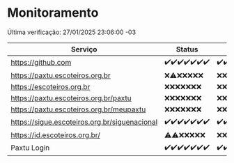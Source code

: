 # Monitoramento

Última verificação: 27/01/2025 23:06:00 -03

|Serviço|Status|Últimas 24h|
|---|---|---|
|https://github.com|<span title="2025-01-21: OK=23">✔️</span><span title="2025-01-22: OK=23">✔️</span><span title="2025-01-23: OK=23">✔️</span><span title="2025-01-24: OK=23">✔️</span><span title="2025-01-25: OK=23">✔️</span><span title="2025-01-26: OK=23">✔️</span><span title="2025-01-27: OK=1">✔️</span>|<span title="26/01/2025 23:08:00 -03 : 200">✔️</span><span title="27/01/2025 00:11:00 -03 : 200">✔️</span><span title="27/01/2025 01:10:00 -03 : 200">✔️</span><span title="27/01/2025 02:08:00 -03 : 200">✔️</span><span title="27/01/2025 03:12:00 -03 : 200">✔️</span><span title="27/01/2025 04:08:00 -03 : 200">✔️</span><span title="27/01/2025 05:12:00 -03 : 200">✔️</span><span title="27/01/2025 06:09:00 -03 : 200">✔️</span><span title="27/01/2025 07:09:00 -03 : 200">✔️</span><span title="27/01/2025 08:07:00 -03 : 200">✔️</span><span title="27/01/2025 09:15:00 -03 : 200">✔️</span><span title="27/01/2025 10:15:00 -03 : 200">✔️</span><span title="27/01/2025 11:08:00 -03 : 200">✔️</span><span title="27/01/2025 12:08:00 -03 : 200">✔️</span><span title="27/01/2025 13:10:00 -03 : 200">✔️</span><span title="27/01/2025 14:07:00 -03 : 200">✔️</span><span title="27/01/2025 15:11:00 -03 : 200">✔️</span><span title="27/01/2025 16:06:00 -03 : 200">✔️</span><span title="27/01/2025 17:09:00 -03 : 200">✔️</span><span title="27/01/2025 18:07:00 -03 : 200">✔️</span><span title="27/01/2025 19:07:00 -03 : 200">✔️</span><span title="27/01/2025 20:07:00 -03 : 200">✔️</span><span title="27/01/2025 21:39:00 -03 : 200">✔️</span><span title="27/01/2025 23:06:00 -03 : 200">✔️</span>|
|https://paxtu.escoteiros.org.br|<span title="2025-01-21: Falhas=23">❌</span><span title="2025-01-22: OK=1, Falhas=22">⚠️</span><span title="2025-01-23: Falhas=23">❌</span><span title="2025-01-24: Falhas=23">❌</span><span title="2025-01-25: Falhas=23">❌</span><span title="2025-01-26: Falhas=23">❌</span><span title="2025-01-27: Falhas=1">❌</span>|<span title="26/01/2025 23:08:00 -03 : 403">❌</span><span title="27/01/2025 00:11:00 -03 : 403">❌</span><span title="27/01/2025 01:10:00 -03 : 403">❌</span><span title="27/01/2025 02:08:00 -03 : 403">❌</span><span title="27/01/2025 03:12:00 -03 : 403">❌</span><span title="27/01/2025 04:08:00 -03 : 403">❌</span><span title="27/01/2025 05:12:00 -03 : 403">❌</span><span title="27/01/2025 06:09:00 -03 : 403">❌</span><span title="27/01/2025 07:09:00 -03 : 403">❌</span><span title="27/01/2025 08:07:00 -03 : 403">❌</span><span title="27/01/2025 09:15:00 -03 : 403">❌</span><span title="27/01/2025 10:15:00 -03 : 403">❌</span><span title="27/01/2025 11:08:00 -03 : 403">❌</span><span title="27/01/2025 12:08:00 -03 : 403">❌</span><span title="27/01/2025 13:10:00 -03 : 403">❌</span><span title="27/01/2025 14:07:00 -03 : 403">❌</span><span title="27/01/2025 15:11:00 -03 : 403">❌</span><span title="27/01/2025 16:06:00 -03 : 403">❌</span><span title="27/01/2025 17:09:00 -03 : 403">❌</span><span title="27/01/2025 18:07:00 -03 : 403">❌</span><span title="27/01/2025 19:07:00 -03 : 403">❌</span><span title="27/01/2025 20:07:00 -03 : 403">❌</span><span title="27/01/2025 21:39:00 -03 : 403">❌</span><span title="27/01/2025 23:06:00 -03 : 403">❌</span>|
|https://escoteiros.org.br|<span title="2025-01-21: Falhas=23">❌</span><span title="2025-01-22: Falhas=23">❌</span><span title="2025-01-23: Falhas=23">❌</span><span title="2025-01-24: Falhas=23">❌</span><span title="2025-01-25: Falhas=23">❌</span><span title="2025-01-26: Falhas=23">❌</span><span title="2025-01-27: Falhas=1">❌</span>|<span title="26/01/2025 23:08:00 -03 : 403">❌</span><span title="27/01/2025 00:11:00 -03 : 403">❌</span><span title="27/01/2025 01:10:00 -03 : 403">❌</span><span title="27/01/2025 02:08:00 -03 : 403">❌</span><span title="27/01/2025 03:12:00 -03 : 403">❌</span><span title="27/01/2025 04:08:00 -03 : 403">❌</span><span title="27/01/2025 05:12:00 -03 : 403">❌</span><span title="27/01/2025 06:09:00 -03 : 403">❌</span><span title="27/01/2025 07:09:00 -03 : 403">❌</span><span title="27/01/2025 08:07:00 -03 : 403">❌</span><span title="27/01/2025 09:15:00 -03 : 403">❌</span><span title="27/01/2025 10:15:00 -03 : 403">❌</span><span title="27/01/2025 11:08:00 -03 : 403">❌</span><span title="27/01/2025 12:08:00 -03 : 403">❌</span><span title="27/01/2025 13:10:00 -03 : 403">❌</span><span title="27/01/2025 14:07:00 -03 : 403">❌</span><span title="27/01/2025 15:11:00 -03 : 403">❌</span><span title="27/01/2025 16:06:00 -03 : 403">❌</span><span title="27/01/2025 17:09:00 -03 : 403">❌</span><span title="27/01/2025 18:07:00 -03 : 403">❌</span><span title="27/01/2025 19:07:00 -03 : 403">❌</span><span title="27/01/2025 20:07:00 -03 : 403">❌</span><span title="27/01/2025 21:39:00 -03 : 403">❌</span><span title="27/01/2025 23:06:00 -03 : 403">❌</span>|
|https://paxtu.escoteiros.org.br/paxtu|<span title="2025-01-21: Falhas=23">❌</span><span title="2025-01-22: Falhas=23">❌</span><span title="2025-01-23: Falhas=23">❌</span><span title="2025-01-24: Falhas=23">❌</span><span title="2025-01-25: Falhas=23">❌</span><span title="2025-01-26: Falhas=23">❌</span><span title="2025-01-27: Falhas=1">❌</span>|<span title="26/01/2025 23:08:00 -03 : 403">❌</span><span title="27/01/2025 00:11:00 -03 : 403">❌</span><span title="27/01/2025 01:10:00 -03 : 403">❌</span><span title="27/01/2025 02:08:00 -03 : 403">❌</span><span title="27/01/2025 03:12:00 -03 : 403">❌</span><span title="27/01/2025 04:08:00 -03 : 403">❌</span><span title="27/01/2025 05:12:00 -03 : 403">❌</span><span title="27/01/2025 06:09:00 -03 : 403">❌</span><span title="27/01/2025 07:09:00 -03 : 403">❌</span><span title="27/01/2025 08:07:00 -03 : 403">❌</span><span title="27/01/2025 09:15:00 -03 : 403">❌</span><span title="27/01/2025 10:15:00 -03 : 403">❌</span><span title="27/01/2025 11:08:00 -03 : 403">❌</span><span title="27/01/2025 12:08:00 -03 : 403">❌</span><span title="27/01/2025 13:10:00 -03 : 403">❌</span><span title="27/01/2025 14:07:00 -03 : 403">❌</span><span title="27/01/2025 15:11:00 -03 : 403">❌</span><span title="27/01/2025 16:06:00 -03 : 403">❌</span><span title="27/01/2025 17:09:00 -03 : 403">❌</span><span title="27/01/2025 18:07:00 -03 : 403">❌</span><span title="27/01/2025 19:07:00 -03 : 403">❌</span><span title="27/01/2025 20:07:00 -03 : 403">❌</span><span title="27/01/2025 21:39:00 -03 : 403">❌</span><span title="27/01/2025 23:06:00 -03 : 403">❌</span>|
|https://paxtu.escoteiros.org.br/meupaxtu|<span title="2025-01-21: Falhas=23">❌</span><span title="2025-01-22: Falhas=23">❌</span><span title="2025-01-23: Falhas=23">❌</span><span title="2025-01-24: Falhas=23">❌</span><span title="2025-01-25: Falhas=23">❌</span><span title="2025-01-26: Falhas=23">❌</span><span title="2025-01-27: Falhas=1">❌</span>|<span title="26/01/2025 23:08:00 -03 : 403">❌</span><span title="27/01/2025 00:11:00 -03 : 403">❌</span><span title="27/01/2025 01:10:00 -03 : 403">❌</span><span title="27/01/2025 02:08:00 -03 : 403">❌</span><span title="27/01/2025 03:12:00 -03 : 403">❌</span><span title="27/01/2025 04:08:00 -03 : 403">❌</span><span title="27/01/2025 05:12:00 -03 : 403">❌</span><span title="27/01/2025 06:09:00 -03 : 403">❌</span><span title="27/01/2025 07:09:00 -03 : 403">❌</span><span title="27/01/2025 08:07:00 -03 : 403">❌</span><span title="27/01/2025 09:15:00 -03 : 403">❌</span><span title="27/01/2025 10:15:00 -03 : 403">❌</span><span title="27/01/2025 11:08:00 -03 : 403">❌</span><span title="27/01/2025 12:08:00 -03 : 403">❌</span><span title="27/01/2025 13:10:00 -03 : 403">❌</span><span title="27/01/2025 14:07:00 -03 : 403">❌</span><span title="27/01/2025 15:11:00 -03 : 403">❌</span><span title="27/01/2025 16:06:00 -03 : 403">❌</span><span title="27/01/2025 17:09:00 -03 : 403">❌</span><span title="27/01/2025 18:07:00 -03 : 403">❌</span><span title="27/01/2025 19:07:00 -03 : 403">❌</span><span title="27/01/2025 20:07:00 -03 : 403">❌</span><span title="27/01/2025 21:39:00 -03 : 403">❌</span><span title="27/01/2025 23:06:00 -03 : 403">❌</span>|
|https://sigue.escoteiros.org.br/siguenacional|<span title="2025-01-21: OK=23">✔️</span><span title="2025-01-22: OK=23">✔️</span><span title="2025-01-23: OK=23">✔️</span><span title="2025-01-24: OK=23">✔️</span><span title="2025-01-25: OK=23">✔️</span><span title="2025-01-26: OK=23">✔️</span><span title="2025-01-27: OK=1">✔️</span>|<span title="26/01/2025 23:08:00 -03 : 200">✔️</span><span title="27/01/2025 00:11:00 -03 : 200">✔️</span><span title="27/01/2025 01:10:00 -03 : 200">✔️</span><span title="27/01/2025 02:08:00 -03 : 200">✔️</span><span title="27/01/2025 03:12:00 -03 : 200">✔️</span><span title="27/01/2025 04:08:00 -03 : 200">✔️</span><span title="27/01/2025 05:12:00 -03 : 200">✔️</span><span title="27/01/2025 06:09:00 -03 : 200">✔️</span><span title="27/01/2025 07:09:00 -03 : 200">✔️</span><span title="27/01/2025 08:07:00 -03 : 200">✔️</span><span title="27/01/2025 09:15:00 -03 : 200">✔️</span><span title="27/01/2025 10:15:00 -03 : 200">✔️</span><span title="27/01/2025 11:08:00 -03 : 200">✔️</span><span title="27/01/2025 12:08:00 -03 : 200">✔️</span><span title="27/01/2025 13:10:00 -03 : 200">✔️</span><span title="27/01/2025 14:07:00 -03 : 200">✔️</span><span title="27/01/2025 15:11:00 -03 : 200">✔️</span><span title="27/01/2025 16:06:00 -03 : 200">✔️</span><span title="27/01/2025 17:09:00 -03 : 200">✔️</span><span title="27/01/2025 18:07:00 -03 : 200">✔️</span><span title="27/01/2025 19:07:00 -03 : 200">✔️</span><span title="27/01/2025 20:07:00 -03 : 200">✔️</span><span title="27/01/2025 21:39:00 -03 : 200">✔️</span><span title="27/01/2025 23:06:00 -03 : 200">✔️</span>|
|https://id.escoteiros.org.br/|<span title="2025-01-21: OK=1, Falhas=22">⚠️</span><span title="2025-01-22: OK=2, Falhas=21">⚠️</span><span title="2025-01-23: Falhas=23">❌</span><span title="2025-01-24: Falhas=23">❌</span><span title="2025-01-25: Falhas=23">❌</span><span title="2025-01-26: Falhas=23">❌</span><span title="2025-01-27: Falhas=1">❌</span>|<span title="26/01/2025 23:08:00 -03 : 403">❌</span><span title="27/01/2025 00:11:00 -03 : 403">❌</span><span title="27/01/2025 01:10:00 -03 : 403">❌</span><span title="27/01/2025 02:08:00 -03 : 403">❌</span><span title="27/01/2025 03:12:00 -03 : 403">❌</span><span title="27/01/2025 04:08:00 -03 : 403">❌</span><span title="27/01/2025 05:12:00 -03 : 403">❌</span><span title="27/01/2025 06:09:00 -03 : 403">❌</span><span title="27/01/2025 07:09:00 -03 : 403">❌</span><span title="27/01/2025 08:07:00 -03 : 403">❌</span><span title="27/01/2025 09:15:00 -03 : 403">❌</span><span title="27/01/2025 10:15:00 -03 : 403">❌</span><span title="27/01/2025 11:08:00 -03 : 403">❌</span><span title="27/01/2025 12:08:00 -03 : 403">❌</span><span title="27/01/2025 13:10:00 -03 : 403">❌</span><span title="27/01/2025 14:07:00 -03 : 403">❌</span><span title="27/01/2025 15:11:00 -03 : 403">❌</span><span title="27/01/2025 16:06:00 -03 : 403">❌</span><span title="27/01/2025 17:09:00 -03 : 403">❌</span><span title="27/01/2025 18:07:00 -03 : 403">❌</span><span title="27/01/2025 19:07:00 -03 : 403">❌</span><span title="27/01/2025 20:07:00 -03 : 403">❌</span><span title="27/01/2025 21:39:00 -03 : 403">❌</span><span title="27/01/2025 23:06:00 -03 : 403">❌</span>|
|Paxtu Login|<span title="2025-01-21: OK=23">✔️</span><span title="2025-01-22: OK=23">✔️</span><span title="2025-01-23: OK=23">✔️</span><span title="2025-01-24: OK=23">✔️</span><span title="2025-01-25: OK=23">✔️</span><span title="2025-01-26: OK=23">✔️</span><span title="2025-01-27: OK=1">✔️</span>|<span title="26/01/2025 23:08:00 -03 : 200">✔️</span><span title="27/01/2025 00:11:00 -03 : 200">✔️</span><span title="27/01/2025 01:10:00 -03 : 200">✔️</span><span title="27/01/2025 02:08:00 -03 : 200">✔️</span><span title="27/01/2025 03:12:00 -03 : 200">✔️</span><span title="27/01/2025 04:08:00 -03 : 200">✔️</span><span title="27/01/2025 05:12:00 -03 : 200">✔️</span><span title="27/01/2025 06:09:00 -03 : 200">✔️</span><span title="27/01/2025 07:09:00 -03 : 200">✔️</span><span title="27/01/2025 08:07:00 -03 : 200">✔️</span><span title="27/01/2025 09:15:00 -03 : 200">✔️</span><span title="27/01/2025 10:15:00 -03 : 200">✔️</span><span title="27/01/2025 11:08:00 -03 : 200">✔️</span><span title="27/01/2025 12:08:00 -03 : 200">✔️</span><span title="27/01/2025 13:10:00 -03 : 200">✔️</span><span title="27/01/2025 14:07:00 -03 : 200">✔️</span><span title="27/01/2025 15:11:00 -03 : 200">✔️</span><span title="27/01/2025 16:06:00 -03 : 200">✔️</span><span title="27/01/2025 17:09:00 -03 : 200">✔️</span><span title="27/01/2025 18:08:00 -03 : 200">✔️</span><span title="27/01/2025 19:07:00 -03 : 200">✔️</span><span title="27/01/2025 20:07:00 -03 : 200">✔️</span><span title="27/01/2025 21:39:00 -03 : 200">✔️</span><span title="27/01/2025 23:06:00 -03 : 200">✔️</span>|
